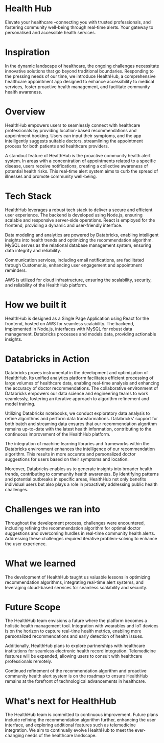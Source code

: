 
# Health Hub

Elevate your healthcare –connecting you with trusted professionals, and fostering community well-being through real-time alerts. Your gateway to personalised and accessible health services.

# Inspiration

In the dynamic landscape of healthcare, the ongoing challenges necessitate innovative solutions that go beyond traditional boundaries. Responding to the pressing needs of our time, we introduce HealthHub, a comprehensive healthcare appointment app designed to enhance accessibility to medical services, foster proactive health management, and facilitate community health awareness.

# Overview

HealthHub empowers users to seamlessly connect with healthcare professionals by providing location-based recommendations and appointment booking. Users can input their symptoms, and the app intelligently suggests suitable doctors, streamlining the appointment process for both patients and healthcare providers.

A standout feature of HealthHub is the proactive community health alert system. In areas with a concentration of appointments related to a specific disease, users receive notifications, creating a collective awareness of potential health risks. This real-time alert system aims to curb the spread of illnesses and promote community well-being.

# Tech Stack

HealthHub leverages a robust tech stack to deliver a secure and efficient user experience. The backend is developed using Node.js, ensuring scalable and responsive server-side operations. React is employed for the frontend, providing a dynamic and user-friendly interface.

Data modeling and analytics are powered by Databricks, enabling intelligent insights into health trends and optimizing the recommendation algorithm. MySQL serves as the relational database management system, ensuring data integrity and reliability.

Communication services, including email notifications, are facilitated through Customer.io, enhancing user engagement and appointment reminders.

AWS is utilized for cloud infrastructure, ensuring the scalability, security, and reliability of the HealthHub platform.

# How we built it

HealthHub is designed as a Single Page Application using React for the frontend, hosted on AWS for seamless scalability. The backend, implemented in Node.js, interfaces with MySQL for robust data management. Databricks processes and models data, providing actionable insights.

# Databricks in Action

Databricks proves instrumental in the development and optimization of HealthHub. Its unified analytics platform facilitates efficient processing of large volumes of healthcare data, enabling real-time analysis and enhancing the accuracy of doctor recommendations. The collaborative environment of Databricks empowers our data science and engineering teams to work seamlessly, fostering an iterative approach to algorithm refinement and model training.

Utilizing Databricks notebooks, we conduct exploratory data analysis to refine algorithms and perform data transformations. Databricks' support for both batch and streaming data ensures that our recommendation algorithm remains up-to-date with the latest health information, contributing to the continuous improvement of the HealthHub platform.

The integration of machine learning libraries and frameworks within the Databricks environment enhances the intelligence of our recommendation algorithm. This results in more accurate and personalized doctor suggestions for users based on their symptoms and location.

Moreover, Databricks enables us to generate insights into broader health trends, contributing to community health awareness. By identifying patterns and potential outbreaks in specific areas, HealthHub not only benefits individual users but also plays a role in proactively addressing public health challenges.

# Challenges we ran into

Throughout the development process, challenges were encountered, including refining the recommendation algorithm for optimal doctor suggestions and overcoming hurdles in real-time community health alerts. Addressing these challenges required iterative problem-solving to enhance the user experience.

# What we learned

The development of HealthHub taught us valuable lessons in optimizing recommendation algorithms, integrating real-time alert systems, and leveraging cloud-based services for seamless scalability and security.

# Future Scope

The HealthHub team envisions a future where the platform becomes a holistic health management tool. Integration with wearables and IoT devices is on the horizon to capture real-time health metrics, enabling more personalized recommendations and early detection of health issues.

Additionally, HealthHub plans to explore partnerships with healthcare institutions for seamless electronic health record integration. Telemedicine features will be expanded, allowing users to consult with healthcare professionals remotely.

Continued refinement of the recommendation algorithm and proactive community health alert system is on the roadmap to ensure HealthHub remains at the forefront of technological advancements in healthcare.

# What's next for HealthHub

The HealthHub team is committed to continuous improvement. Future plans include refining the recommendation algorithm further, enhancing the user interface, and exploring additional features such as telemedicine integration. We aim to continually evolve HealthHub to meet the ever-changing needs of the healthcare landscape.

